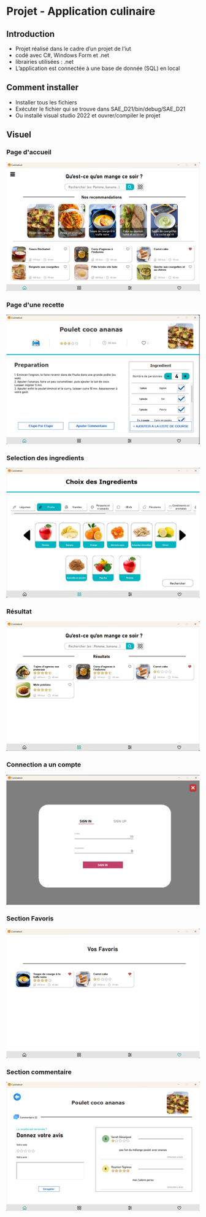# Projet - Application culinaire

## Introduction
- Projet réalisé dans le cadre d’un projet de l’iut
- codé avec C#, Windows Form et .net
- librairies utilisées : .net
- L’application est connectée à une base de donnée (SQL) en local


## Comment installer
- Installer tous les fichiers
- Exécuter le fichier qui se trouve dans SAE_D21/bin/debug/SAE_D21
- Ou installé visual studio 2022 et ouvrer/compiler le projet



## Visuel
### Page d'accueil

![visuel1](./image/image1.png)

### Page d'une recette

![visuel1](./image/image2.png)

### Selection des ingredients

![visuel1](./image/image4.png)

### Résultat

![visuel1](./image/image5.png)

### Connection a un compte

![visuel1](./image/image7.png)

### Section Favoris

![visuel1](./image/image6.png)

### Section commentaire

![visuel1](./image/image3.png)


